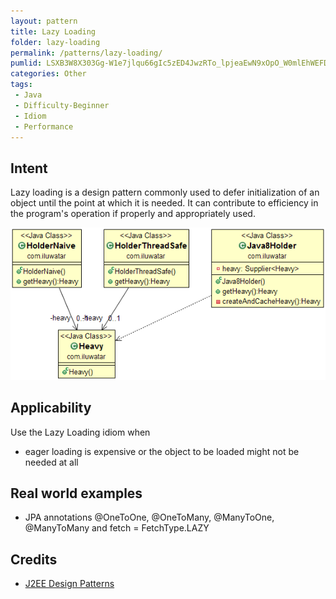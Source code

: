 ```yaml
---
layout: pattern
title: Lazy Loading
folder: lazy-loading
permalink: /patterns/lazy-loading/
pumlid: LSXB3W8X303Gg-W1e7jlqu66gIc5zED4JwzRTo_lpjeaEwN9xOpO_W0mlEhWEFD89sjBWpHgMnDOyi90WoU-i7Ho7besHf2fmqJ_0GG_xo8BE-i0YlONDMtMdLE-
categories: Other
tags:
 - Java
 - Difficulty-Beginner
 - Idiom
 - Performance
---
```


## Intent
Lazy loading is a design pattern commonly used to defer
initialization of an object until the point at which it is needed. It can
contribute to efficiency in the program's operation if properly and
appropriately used.

![alt text](./etc/lazy-loading.png "Lazy Loading")

## Applicability
Use the Lazy Loading idiom when

* eager loading is expensive or the object to be loaded might not be needed at all

## Real world examples

* JPA annotations @OneToOne, @OneToMany, @ManyToOne, @ManyToMany and fetch = FetchType.LAZY

## Credits

* [J2EE Design Patterns](http://www.amazon.com/J2EE-Design-Patterns-William-Crawford/dp/0596004273/ref=sr_1_2)

